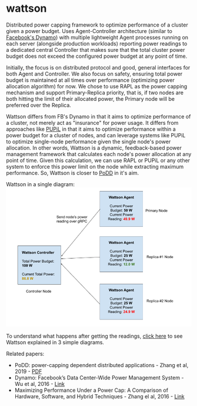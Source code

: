 # wattson
Distributed power capping framework to optimize performance of a cluster given a power budget. 
Uses Agent-Controller architecture (similar to [Facebook's Dynamo](https://research.facebook.com/publications/dynamo-facebooks-data-center-wide-power-management-system/)) with multiple lightweight Agent processes running on each server (alongside production workloads) reporting power readings to a dedicated central Controller that makes sure that the total cluster power budget does not exceed the configured power budget at any point of time.

Initially, the focus is on distributed protocol and good, general interfaces for both Agent and Controller. We also focus on safety, ensuring total power budget is maintained at all times over performance (optimizing power allocation algorithm) for now.
We chose to use RAPL as the power capping mechanism and support Primary-Replica priority, that is, if two nodes are both hitting the limit of their allocated power, the Primary node will be preferred over the Replica.

Wattson differs from FB's Dynamo in that it aims to optimize performance of a cluster, not merely act as "insurance" for power usage. It differs from approaches like [PUPiL](https://dl.acm.org/doi/10.1145/2872362.2872375) in that it aims to optimize performance within a power budget for a cluster of nodes, and can leverage systems like PUPiL to optimize single-node performance given the single node's power allocation. In other words, Wattson is a dynamic, feedback-based power management framework that calculates each node's power allocation at any point of time. Given this calculation, we can use RAPL or PUPiL or any other system to enforce this power limit on the node while extracting maximum performance. 
So, Wattson is closer to [PoDD](https://dl.acm.org/doi/pdf/10.1145/3295500.3356174) in it's aim.

Wattson in a single diagram:
![Wattson architecture diagram showing Controller getting power readings from multiple Agents](docs/wattson_architecture_diagram_1.png)

To understand what happens after getting the readings, [click here](docs/README.md) to see Wattson explained in 3 simple diagrams.

Related papers:
* PoDD: power-capping dependent distributed applications - Zhang et al, 2019 - [PDF](https://dl.acm.org/doi/pdf/10.1145/3295500.3356174)
* Dynamo: Facebook’s Data Center-Wide Power Management System - Wu et al, 2016 - [Link](https://research.facebook.com/publications/dynamo-facebooks-data-center-wide-power-management-system/)
* Maximizing Performance Under a Power Cap: A Comparison of Hardware, Software, and Hybrid Techniques - Zhang el al, 2016 - [Link](https://dl.acm.org/doi/10.1145/2872362.2872375)
